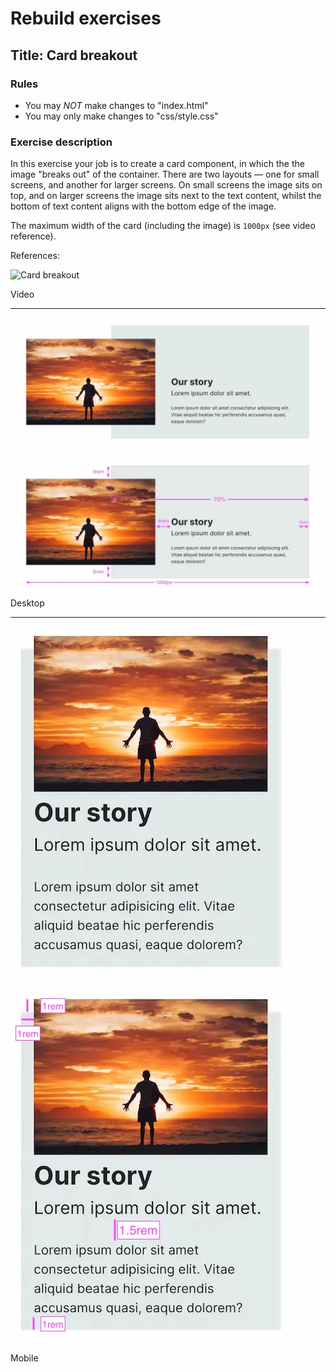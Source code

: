 # Rebuild exercises

## Title: Card breakout

### Rules

- You may _NOT_ make changes to "index.html"
- You may only make changes to "css/style.css"

### Exercise description

In this exercise your job is to create a card component, in which the the image "breaks out" of the container. There are two layouts — one for small screens, and another for larger screens. On small screens the image sits on top, and on larger screens the image sits next to the text content, whilst the bottom of text content aligns with the bottom edge of the image.

The maximum width of the card (including the image) is `1000px` (see video reference).

References:

![Card breakout](readme-assets/card-breakout.gif "Card breakout reference")

Video

---

![Card breakout Desktop](readme-assets/card-breakout.webp "Card breakout reference — Desktop")

![Card breakout Desktop measurement](readme-assets/card-breakout-measure.webp "Card breakout reference — Desktop measurement")

Desktop

---

![Card breakout Mobile](readme-assets/card-breakout-mobile.webp "Card breakout reference — Mobile")

![Card breakout Mobile measurement](readme-assets/card-breakout-mobile-measure.webp "Card breakout reference — Mobile measurement")

Mobile
